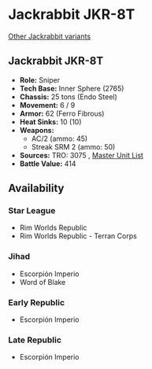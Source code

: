 # Jackrabbit JKR-8T 

[Other Jackrabbit variants](../jackrabbit.md) 

## Jackrabbit JKR-8T 

- **Role:** Sniper 
- **Tech Base:** Inner Sphere (2765) 
- **Chassis:** 25 tons (Endo Steel) 
- **Movement:** 6 / 9 
- **Armor:** 62 (Ferro Fibrous) 
- **Heat Sinks:** 10 (10) 
- **Weapons:** 
  - AC/2 (ammo: 45) 
  - Streak SRM 2 (ammo: 50) 
- **Sources:** TRO: 3075 , [Master Unit List](http://masterunitlist.info/Unit/Details/1656) 
- **Battle Value:** 414 

## Availability 

### Star League 

- Rim Worlds Republic 
- Rim Worlds Republic - Terran Corps 

### Jihad 

- Escorpión Imperio 
- Word of Blake 

### Early Republic 

- Escorpión Imperio 

### Late Republic 

- Escorpión Imperio 

